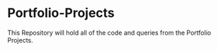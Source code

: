 # Portfolio-Projects

This Repository will hold all of the code and queries from the Portfolio Projects.
